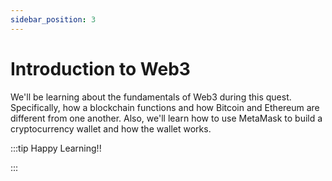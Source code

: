 ```yaml
---
sidebar_position: 3
---
```


# Introduction to Web3

We'll be learning about the fundamentals of Web3 during this quest. Specifically, how a blockchain functions and how Bitcoin and Ethereum are different from one another. Also, we'll learn how to use MetaMask to build a cryptocurrency wallet and how the wallet works.

:::tip Happy Learning!!

<QuestButton text="Go To Quest" link="https://app.stackup.dev/quest_page/introduction-to-web3" />

:::
